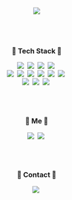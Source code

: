 <br>
<br>
<h1 align="center"><img src="https://readme-typing-svg.herokuapp.com?font=Racing+Sans+One&color=%232F2359&size=40&center=true&lines=Hanwool+Park;nanometre380"></h1>

<br>
<br>

<h3 align="center"> 🍋 Tech Stack 🍋 </h3>
<p align="center">
  <img src="https://img.shields.io/badge/C-A8B9CC?style=flat-square&logo=C&logoColor=black"/></a>&nbsp 
  <img src="https://img.shields.io/badge/Java-007396?style=flat-square&logo=Java&logoColor=white"/></a>&nbsp
  <img src="https://img.shields.io/badge/Python-3766AB?style=flat-square&logo=Python&logoColor=white"/></a>&nbsp 
  <img src="https://img.shields.io/badge/Ruby-CC342D?style=flat-square&logo=Ruby&logoColor=white"/></a>&nbsp 
  <br>
  <img src="https://img.shields.io/badge/Html5-E34F26?style=flat-square&logo=Html5&logoColor=white"/></a>&nbsp
  <img src="https://img.shields.io/badge/CSS3-1572B6?style=flat-square&logo=CSS3&logoColor=white"/></a>&nbsp
  <img src="https://img.shields.io/badge/Mysql-E6B91E?style=flat-square&logo=MySql&logoColor=black"/></a>&nbsp 
  <img src="https://img.shields.io/badge/Django-092E20?style=flat-square&logo=Django&logoColor=white"/></a>&nbsp 
  <img src="https://img.shields.io/badge/Flask-000000?style=flat-square&logo=Flask&logoColor=white"/></a>&nbsp
  <img src="https://img.shields.io/badge/Ruby%20on%20Rails-CC0000?style=flat-square&logo=Ruby%20on%20Rails&logoColor=white"/></a>&nbsp
  <br>
  <img src="https://img.shields.io/badge/Git-F05032?style=flat-square&logo=Git&logoColor=white"/></a>&nbsp
  <img src="https://img.shields.io/badge/Tensorflow-FF6F00?style=flat-square&logo=Tensorflow&logoColor=white"/></a>&nbsp
  <img src="https://img.shields.io/badge/Pytorch-EE4C2C?style=flat-square&logo=Pytorch&logoColor=white"/></a>&nbsp
  
</p>
<br>
<br>
<h3 align="center"> 🍋 Me 🍋 </h3>
<p align="center">
  <a href="https://nanometre380.notion.site/Hanwool-Park-d129869b494e4bc4abd59ce3fcc55aac"><img src="https://img.shields.io/badge/PORTFOLIO-370665?style=flat-square&logoColor=white&link=https://nanometre380.notion.site/Hanwool-Park-d129869b494e4bc4abd59ce3fcc55aac"/></a>&nbsp
  <a href="https://nanometre380.tistory.com/"><img src="https://img.shields.io/badge/BLOG-556886?style=flat-square&logoColor=white&link=https://nanometre380.tistory.com/"/></a>&nbsp
 </p>
 <br>
 <br>
 <h3 align="center"> 🍋 Contact 🍋 </h3>
 <p align="center">
  <a href="mailto:nanometre380@gmail.com"><img src="https://img.shields.io/badge/Gmail-d14836?style=flat-square&logo=Gmail&logoColor=white&link=nanometre380@gmail.com"/></a>&nbsp
  </p>
  <br>
  <br>
